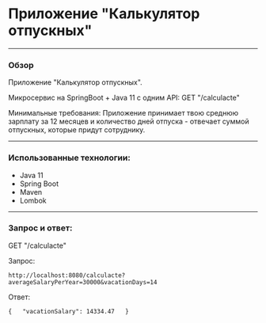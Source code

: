 # Приложение "Калькулятор отпускных"

---

### Обзор

Приложение "Калькулятор отпускных".

Микросервис на SpringBoot + Java 11 c одним API:
GET "/calculacte"

Минимальные требования: Приложение принимает твою среднюю зарплату за 12 месяцев и количество дней отпуска - отвечает 
суммой отпускных, которые придут сотруднику.

---

### Использованные технологии:

* Java 11
* Spring Boot
* Maven
* Lombok

---

### Запрос и ответ:

GET "/calculacte"

Запрос:

`http://localhost:8080/calculacte?averageSalaryPerYear=30000&vacationDays=14`

Ответ:

`{  
"vacationSalary": 14334.47  
}`

